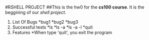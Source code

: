 #RSHELL PROJECT
##This is the hw0 for the **cs100 course**.
It is the beggining of our *shell project*.

1. List Of Bugs
    *bug1
    *bug2
    *bug3
2. Successful tests
    *ls
    *ls -a
    *ls -a -l
    *quit
3. Features
    *When type 'quit', you exit the program

